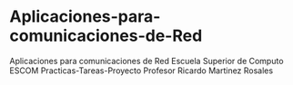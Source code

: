 # Aplicaciones-para-comunicaciones-de-Red
Aplicaciones para comunicaciones de Red
Escuela Superior de Computo ESCOM
Practicas-Tareas-Proyecto
Profesor Ricardo Martinez Rosales
